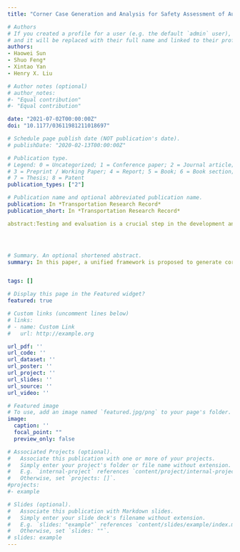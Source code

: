 ```yaml
---
title: "Corner Case Generation and Analysis for Safety Assessment of Autonomous Vehicles"

# Authors
# If you created a profile for a user (e.g. the default `admin` user), write the username (folder name) here 
# and it will be replaced with their full name and linked to their profile.
authors:
- Haowei Sun
- Shuo Feng*
- Xintao Yan
- Henry X. Liu

# Author notes (optional)
# author_notes:
#- "Equal contribution"
#- "Equal contribution"

date: "2021-07-02T00:00:00Z"
doi: "10.1177/03611981211018697"

# Schedule page publish date (NOT publication's date).
# publishDate: "2020-02-13T00:00:00Z"

# Publication type.
# Legend: 0 = Uncategorized; 1 = Conference paper; 2 = Journal article;
# 3 = Preprint / Working Paper; 4 = Report; 5 = Book; 6 = Book section;
# 7 = Thesis; 8 = Patent
publication_types: ["2"]

# Publication name and optional abbreviated publication name.
publication: In *Transportation Research Record*
publication_short: In *Transportation Research Record*

abstract:Testing and evaluation is a crucial step in the development and deployment of connected and automated vehicles (CAVs). To comprehensively evaluate the performance of CAVs, it is necessary to test the CAVs in safety-critical scenarios, which rarely happen in a naturalistic driving environment. Therefore, how to purposely and systematically generate these corner cases becomes an important problem. Most existing studies focus on generating adversarial examples for perception systems of CAVs, whereas limited efforts have been put into decision-making systems, which is the highlight of this paper. As the CAVs need to interact with numerous background vehicles (BVs) for a long duration, variables that define the corner cases are usually high-dimensional, which makes the generation a challenging problem. In this paper, a unified framework is proposed to generate corner cases for decision-making systems. To address the challenge brought by high dimensionality, the driving environment is formulated based on the Markov decision process, and the deep reinforcement learning techniques are applied to learn the behavior policy of BVs. With the learned policy, BVs behave and interact with the CAVs more aggressively, resulting in more corner cases. To further analyze the generated corner cases, the techniques of feature extraction and clustering are utilized. By selecting representative cases of each cluster and outliers, the valuable corner cases can be identified from all generated corner cases. Simulation results of a highway driving environment show that the proposed methods can effectively generate and identify the valuable corner cases.




# Summary. An optional shortened abstract.
summary: In this paper, a unified framework is proposed to generate corner cases for decision-making systems. To address the challenge brought by high dimensionality, the driving environment is formulated based on the Markov decision process, and the deep reinforcement learning techniques are applied to learn the behavior policy of BVs. With the learned policy, BVs behave and interact with the CAVs more aggressively, resulting in more corner cases.


tags: []

# Display this page in the Featured widget?
featured: true

# Custom links (uncomment lines below)
# links:
# - name: Custom Link
#   url: http://example.org

url_pdf: ''
url_code: ''
url_dataset: ''
url_poster: ''
url_project: ''
url_slides: ''
url_source: ''
url_video: ''

# Featured image
# To use, add an image named `featured.jpg/png` to your page's folder. 
image:
  caption: ''
  focal_point: ""
  preview_only: false

# Associated Projects (optional).
#   Associate this publication with one or more of your projects.
#   Simply enter your project's folder or file name without extension.
#   E.g. `internal-project` references `content/project/internal-project/index.md`.
#   Otherwise, set `projects: []`.
#projects:
#- example

# Slides (optional).
#   Associate this publication with Markdown slides.
#   Simply enter your slide deck's filename without extension.
#   E.g. `slides: "example"` references `content/slides/example/index.md`.
#   Otherwise, set `slides: ""`.
# slides: example
---
```


